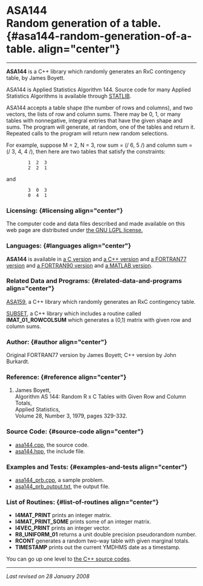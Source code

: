 ASA144\
Random generation of a table. {#asa144-random-generation-of-a-table. align="center"}
=============================

------------------------------------------------------------------------

**ASA144** is a C++ library which randomly generates an RxC contingency
table, by James Boyett.

ASA144 is Applied Statistics Algorithm 144. Source code for many Applied
Statistics Algorithms is available through
[STATLIB](http://lib.stat.cmu.edu/apstat).

ASA144 accepts a table shape (the number of rows and columns), and two
vectors, the lists of row and column sums. There may be 0, 1, or many
tables with nonnegative, integral entries that have the given shape and
sums. The program will generate, at random, one of the tables and return
it. Repeated calls to the program will return new random selections.

For example, suppose M = 2, N = 3, row sum = (/ 6, 5 /) and column sum =
(/ 3, 4, 4 /), then here are two tables that satisfy the constraints:

            1  2  3
            2  2  1
          

and

            3  0  3
            0  4  1
          

### Licensing: {#licensing align="center"}

The computer code and data files described and made available on this
web page are distributed under [the GNU LGPL
license.](../../txt/gnu_lgpl.txt)

### Languages: {#languages align="center"}

**ASA144** is available in [a C version](../../c_src/asa144/asa144.html)
and [a C++ version](../../cpp_src/asa144/asa144.html) and [a FORTRAN77
version](../../f77_src/asa144/asa144.html) and [a FORTRAN90
version](../../f_src/asa144/asa144.html) and [a MATLAB
version](../../m_src/asa144/asa144.html).

### Related Data and Programs: {#related-data-and-programs align="center"}

[ASA159](../../cpp_src/asa159/asa159.html), a C++ library which randomly
generates an RxC contingency table.

[SUBSET](../../cpp_src/subset/subset.html), a C++ library which includes
a routine called **IMAT\_01\_ROWCOLSUM** which generates a (0,1) matrix
with given row and column sums.

### Author: {#author align="center"}

Original FORTRAN77 version by James Boyett; C++ version by John
Burkardt.

### Reference: {#reference align="center"}

1.  James Boyett,\
    Algorithm AS 144: Random R x C Tables with Given Row and Column
    Totals,\
    Applied Statistics,\
    Volume 28, Number 3, 1979, pages 329-332.

### Source Code: {#source-code align="center"}

-   [asa144.cpp](asa144.cpp), the source code.
-   [asa144.hpp](asa144.hpp), the include file.

### Examples and Tests: {#examples-and-tests align="center"}

-   [asa144\_prb.cpp](asa144_prb.cpp), a sample problem.
-   [asa144\_prb\_output.txt](asa144_prb_output.txt), the output file.

### List of Routines: {#list-of-routines align="center"}

-   **I4MAT\_PRINT** prints an integer matrix.
-   **I4MAT\_PRINT\_SOME** prints some of an integer matrix.
-   **I4VEC\_PRINT** prints an integer vector.
-   **R8\_UNIFORM\_01** returns a unit double precision pseudorandom
    number.
-   **RCONT** generates a random two-way table with given marginal
    totals.
-   **TIMESTAMP** prints out the current YMDHMS date as a timestamp.

You can go up one level to [the C++ source codes](../cpp_src.html).

------------------------------------------------------------------------

*Last revised on 28 January 2008*
